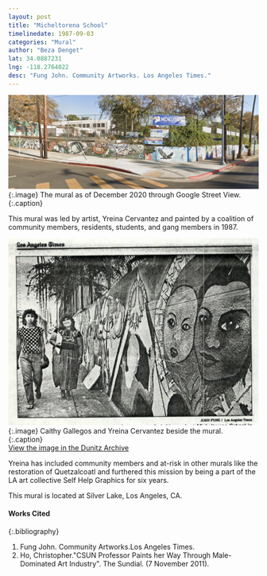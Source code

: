 ```yaml
---
layout: post
title: "Micheltorena School"
timelinedate: 1987-09-03
categories: "Mural"
author: "Beza Denget"
lat: 34.0887231
lng: -118.2764022
desc: "Fung John. Community Artworks. Los Angeles Times."
---
```

![Current Image](images/Micheltorena.png)
   {:.image}
The mural as of December 2020 through Google Street View.
   {:.caption}

This mural was led by artist, Yreina Cervantez and painted by a coalition of community members, residents, students, and gang members in 1987.

![Article Image](images/Micheltorenaimg.png)
   {:.image}
Caithy Gallegos and Yreina Cervantez beside the mural.
   {:.caption}  
[View the image in the Dunitz Archive](https://visualizela.github.io/dunitzarchive/dunitzproject/obj59/)

Yreina has included community members and at-risk in other murals like the restoration of Quetzalcoatl and furthered this mission by being a part of the LA art collective Self Help Graphics for six years.

This mural is located at Silver Lake, Los Angeles, CA.



#### Works Cited

{:.bibliography}
1. Fung John. Community Artworks.Los Angeles Times.
2. Ho, Christopher."CSUN Professor Paints her Way Through Male-Dominated Art Industry". The Sundial. (7 November 2011). 
